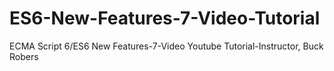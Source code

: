 # ES6-New-Features-7-Video-Tutorial
ECMA Script 6/ES6 New Features-7-Video Youtube Tutorial-Instructor, Buck Robers
